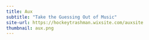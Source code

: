 ```yaml
---
title: Aux
subtitle: "Take the Guessing Out of Music"
site-url: https://hockeytrashman.wixsite.com/auxsite
thumbnail: aux.png
---
```

